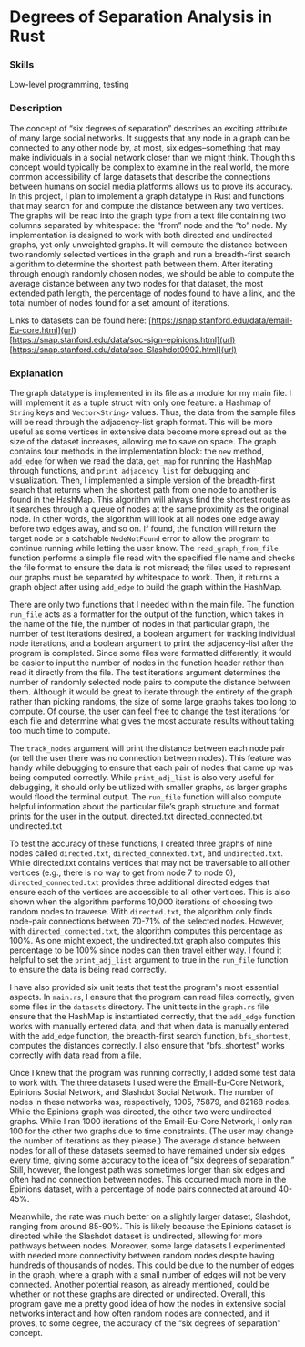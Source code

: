 # Degrees of Separation Analysis in Rust

### Skills
Low-level programming, testing

### Description
The concept of “six degrees of separation” describes an exciting attribute of many large
social networks. It suggests that any node in a graph can be connected to any other node by, at
most, six edges–something that may make individuals in a social network closer than we might
think. Though this concept would typically be complex to examine in the real world, the more
common accessibility of large datasets that describe the connections between humans on social
media platforms allows us to prove its accuracy. In this project, I plan to implement a graph
datatype in Rust and functions that may search for and compute the distance between any two
vertices. The graphs will be read into the graph type from a text file containing two columns
separated by whitespace: the “from” node and the “to” node. My implementation is designed to
work with both directed and undirected graphs, yet only unweighted graphs. It will compute the
distance between two randomly selected vertices in the graph and run a breadth-first search
algorithm to determine the shortest path between them. After iterating through enough randomly
chosen nodes, we should be able to compute the average distance between any two nodes for
that dataset, the most extended path length, the percentage of nodes found to have a link, and the
total number of nodes found for a set amount of iterations.

Links to datasets can be found here:
[https://snap.stanford.edu/data/email-Eu-core.html](url)  
[https://snap.stanford.edu/data/soc-sign-epinions.html](url)  
[https://snap.stanford.edu/data/soc-Slashdot0902.html](url)  

### Explanation
The graph datatype is implemented in its file as a module for my main file. I will
implement it as a tuple struct with only one feature: a Hashmap of `String` keys and
`Vector<String>` values. Thus, the data from the sample files will be read through the
adjacency-list graph format. This will be more useful as some vertices in extensive data become
more spread out as the size of the dataset increases, allowing me to save on space. The graph
contains four methods in the implementation block: the `new` method, `add_edge` for when we
read the data, `get_map` for running the HashMap through functions, and `print_adjacency_list`
for debugging and visualization. Then, I implemented a simple version of the breadth-first search
that returns when the shortest path from one node to another is found in the HashMap. This
algorithm will always find the shortest route as it searches through a queue of nodes at the same
proximity as the original node. In other words, the algorithm will look at all nodes one edge
away before two edges away, and so on. If found, the function will return the target node or a
catchable `NodeNotFound` error to allow the program to continue running while letting the user
know. The `read_graph_from_file` function performs a simple file read with the specified file
name and checks the file format to ensure the data is not misread; the files used to represent our
graphs must be separated by whitespace to work. Then, it returns a graph object after using
`add_edge` to build the graph within the HashMap.

There are only two functions that I needed within the main file. The function `run_file`
acts as a formatter for the output of the function, which takes in the name of the file, the
number of nodes in that particular graph, the number of test iterations desired, a boolean
argument for tracking individual node iterations, and a boolean argument to print the
adjacency-list after the program is completed. Since some files were formatted differently, 
it would be easier to input the number of nodes in the function header rather than read it
directly from the file. The test iterations argument determines the number of randomly selected
node pairs to compute the distance between them. Although it would be great to iterate through
the entirety of the graph rather than picking randoms, the size of some large graphs takes
too long to compute. Of course, the user can feel free to change the test iterations for each file
and determine what gives the most accurate results without taking too much time to compute.

The `track_nodes` argument will print the distance between each node pair (or tell the user there
was no connection between nodes). This feature was handy while debugging to ensure that each
pair of nodes that came up was being computed correctly. While `print_adj_list` is also very
useful for debugging, it should only be utilized with smaller graphs, as larger graphs would flood
the terminal output. The `run_file` function will also compute helpful information about the
particular file’s graph structure and format prints for the user in the output.
directed.txt directed_connected.txt undirected.txt

To test the accuracy of these functions, I created three graphs of nine nodes called
`directed.txt`, `directed_connexted.txt`, and `undirected.txt`. While directed.txt contains vertices that
may not be traversable to all other vertices (e.g., there is no way to get from node 7 to node 0),
`directed_connected.txt` provides three additional directed edges that ensure each of the vertices are
accessible to all other vertices. This is also shown when the algorithm performs 10,000 iterations
of choosing two random nodes to traverse. With `directed.txt`, the algorithm only finds node-pair
connections between 70-71% of the selected nodes. However, with `directed_connected.txt`, the
algorithm computes this percentage as 100%. As one might expect, the undirected.txt graph also
computes this percentage to be 100% since nodes can then travel either way. I found it helpful to
set the `print_adj_list` argument to true in the `run_file` function to ensure the data is being read
correctly.

I have also provided six unit tests that test the program's most essential aspects. In
`main.rs`, I ensure that the program can read files correctly, given some files in the `datasets`
directory. The unit tests in the `graph.rs` file ensure that the HashMap is instantiated correctly,
that the `add_edge` function works with manually entered data, and that when data is manually
entered with the `add_edge` function, the breadth-first search function, `bfs_shortest`, 
computes the distances correctly. I also ensure that “bfs_shortest” works correctly with data read
from a file.

Once I knew that the program was running correctly, I added some test data to work with.
The three datasets I used were the Email-Eu-Core Network, Epinions Social Network, 
and Slashdot Social Network. The number of nodes in these networks was,
respectively, 1005, 75879, and 82168 nodes. While the Epinions graph was directed, the other
two were undirected graphs. While I ran 1000 iterations of the Email-Eu-Core Network, I only
ran 100 for the other two graphs due to time constraints. (The user may change the number of
iterations as they please.) The average distance between nodes for all of these datasets seemed to
have remained under six edges every time, giving some accuracy to the idea of “six degrees of
separation.” Still, however, the longest path was sometimes longer than six edges and often 
had no connection between nodes. This occurred much more in the Epinions dataset, 
with a percentage of node pairs connected at around 40-45%.

Meanwhile, the rate was much better on a slightly larger dataset, Slashdot, ranging from
around 85-90%. This is likely because the Epinions dataset is directed while the Slashdot dataset
is undirected, allowing for more pathways between nodes. Moreover, some large datasets I
experimented with needed more connectivity between random nodes despite having hundreds of
thousands of nodes. This could be due to the number of edges in the graph, where a graph with a
small number of edges will not be very connected. Another potential reason, as already
mentioned, could be whether or not these graphs are directed or undirected. Overall, this
program gave me a pretty good idea of how the nodes in extensive social networks interact and
how often random nodes are connected, and it proves, to some degree, the accuracy of the “six
degrees of separation” concept.
